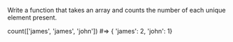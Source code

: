 Write a function that takes an array and counts the number of each unique element present.

count(['james', 'james', 'john']) 
#=> { 'james': 2, 'john': 1}